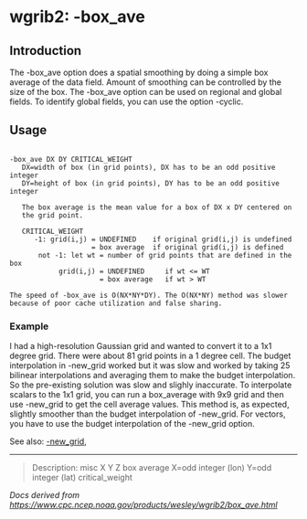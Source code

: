 # wgrib2: -box_ave

## Introduction

The -box_ave option does a spatial smoothing
by doing a simple box average of the data field. Amount of smoothing
can be controlled by the size of the box.
The -box_ave option can be used on regional
and global fields. To identify global fields, you can use
the option -cyclic.

## Usage

```

-box_ave DX DY CRITICAL_WEIGHT
   DX=width of box (in grid points), DX has to be an odd positive integer
   DY=height of box (in grid points), DY has to be an odd positive integer

   The box average is the mean value for a box of DX x DY centered on
   the grid point.

   CRITICAL_WEIGHT
      -1: grid(i,j) = UNDEFINED    if original grid(i,j) is undefined
                    = box average  if original grid(i,j) is defined
       not -1: let wt = number of grid points that are defined in the box
            grid(i,j) = UNDEFINED     if wt <= WT
                      = box average   if wt > WT

The speed of -box_ave is O(NX*NY*DY). The O(NX*NY) method was slower
because of poor cache utilization and false sharing.

```

### Example

I had a high-resolution Gaussian grid and wanted to convert it to a 1x1 degree grid.
There were about 81 grid points in a 1 degree cell. The budget interpolation
in -new_grid worked but it was slow and worked by taking 25 bilinear interpolations
and averaging them to make the budget interpolation. So the pre-existing solution
was slow and slighly inaccurate. To interpolate scalars to the 1x1 grid, you can
run a box_average with 9x9 grid and then use -new_grid to get the cell average values.
This method is, as expected, slightly smoother than the budget interpolation of
-new_grid. For vectors, you have to use the budget interpolation of the -new_grid option.

See also: [-new_grid](./new_grid.md),

---

> Description: misc X Y Z box average X=odd integer (lon) Y=odd integer (lat) critical_weight

_Docs derived from <https://www.cpc.ncep.noaa.gov/products/wesley/wgrib2/box_ave.html>_
